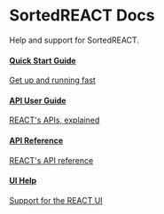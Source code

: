 <head>
    <link href="/styles/fa.css" rel="stylesheet">
</head>

<style type="text/css">
    .col-md-10 {
        width: 100%;
    }

    .sideaffix {
        display: none;
    }

    .subnav {
        display: none !important;
    }

    .page-stats {
        display: none !important;
    }
</style>

<div class="header-container">
    <h1 id="big-header" class="text--underlined text--header"><span>SortedREACT </span><span>Docs</span></h1>
    <p class="header-info">
        Help and support for SortedREACT.
    </p>
</div>
<div class="landing-container">
    <div class="global-spacer">
        <div class="landing-button-container">
            <div class="dual-quad">
                <a href="/react/help/quick-start.html" class="message-block">
                    <i class="fas fa-shipping-fast"></i>
                    <h4>Quick Start Guide</h4>
                    <p class="link-pink" href="/react/help/quick-start.html">Get up and running fast</p>
                </a>
                <a href="/react/help/integration-guide.html" class="message-block">
                    <i class="fas fa-book"></i>
                    <h4>API User Guide</h4>
                    <p class="link-pink" href="/react/help/integration-guide.html">REACT's APIs, explained</p>
                </a>
                <a href="https://docs.sorted.com/react/api" class="message-block">
                    <i class="fas fa-code"></i>
                    <h4>API Reference</h4>
                    <p class="link-pink" href="https://docs.sorted.com/react/api">REACT's API reference</p>
                </a>
                <a href="/react/help/ui-help.html" class="message-block">
                    <i class="fas fa-laptop"></i>
                    <h4>UI Help</h4>
                    <p class="link-pink" href="/react/help/ui-help.html">Support for the REACT UI</p>
                </a>
            </div>
        </div>
    </div>
</div>
